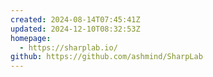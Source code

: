 ```yaml
---
created: 2024-08-14T07:45:41Z
updated: 2024-12-10T08:32:53Z
homepage:
  - https://sharplab.io/
github: https://github.com/ashmind/SharpLab
---
```


